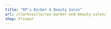 ```yaml
---
title: "RP's Barber & Beauty Salon"
url: /clarksville/rps-barber-und-beauty-salon/
shop: Friseur
---
```

